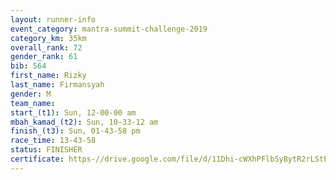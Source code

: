 ```yaml
---
layout: runner-info 
event_category: mantra-summit-challenge-2019 
category_km: 35km 
overall_rank: 72
gender_rank: 61
bib: 564
first_name: Rizky
last_name: Firmansyah
gender: M
team_name: 
start_(t1): Sun, 12-00-00 am
mbah_kamad_(t2): Sun, 10-33-12 am
finish_(t3): Sun, 01-43-58 pm
race_time: 13-43-58
status: FINISHER
certificate: https-//drive.google.com/file/d/11Dhi-cWXhPFlbSyBytR2rLStPj2q0DYv/view?usp=sharing
---
```

